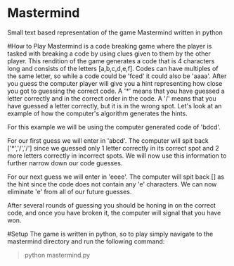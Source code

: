 # Mastermind
Small text based representation of the game Mastermind written in python

#How to Play
Mastermind is a code breaking game where the player is tasked with breaking a code by using clues given to them by the other player. This rendition of the game generates a code that is 4 characters long and consists of the letters [a,b,c,d,e,f]. Codes can have multiples of the same letter, so while a code could be 'fced' it could also be 'aaaa'. After you guess the computer player will give you a hint representing how close you got to guessing the correct code. A '*' means that you have guessed a letter correctly and in the correct order in the code.  A '/' means that you have guessed a letter correctly, but it is in the wrong spot. Let's look at an example of how the computer's algorithm generates the hints.

For this example we will be using the computer generated code of 'bdcd'.

For our first guess we will enter in 'abcd'. The computer will spit back ['*','/','/'] since we guessed only 1 letter correctly in its correct spot and 2 more letters correctly in incorrect spots. We will now use this information to further narrow down our code guesses.

For our next guess we will enter in 'eeee'. The computer will spit back [] as the hint since the code does not contain any 'e' characters. We can now eliminate 'e' from all of our future guesses.

After several rounds of guessing you should be honing in on the correct code, and once you have broken it, the computer will signal that you have won.

#Setup
The game is written in python, so to play simply navigate to the mastermind directory and run the following command:
>python mastermind.py

